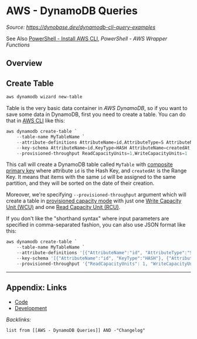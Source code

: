 # AWS - DynamoDB Queries

*Source: https://dynobase.dev/dynamodb-cli-query-examples*

See Also [PowerShell - Install AWS CLI](../../PowerShell/PowerShell%20-%20Install%20AWS%20CLI.md), *PowerShell - AWS Wrapper Functions*

## Overview

## Create Table

````powershell
aws dynamodb wizard new-table
````

Table is the very basic data container in *AWS DynamoDB*, so if you want to save some data in DynamoDB, first you need to create a table. You can do that in [AWS CLI](../../../../3-Resources/Tools/Developer%20Tools/Cloud%20Services/AWS/AWS%20CLI.md) like this:

````powershell
aws dynamodb create-table `
    --table-name MyTableName `
    --attribute-definitions AttributeName=id,AttributeType=S AttributeName=createdAt,AttributeType=S `
    --key-schema AttributeName=id,KeyType=HASH AttributeName=createdAt,KeyType=RANGE `
    --provisioned-throughput ReadCapacityUnits=1,WriteCapacityUnits=1
````

This call will create a DynamoDB table called `MyTable` with [composite primary key](https://dynobase.dev/dynamodb-keys/) where attribute `id` is the Hash Key, and `createdAt` is the Range Key. It means that items with the same `id` will be assigned to the same partition, and they will be sorted on the date of their creation.

Moreover, we're specifying `--provisioned-throughput` argument which will create a table in [provisioned capacity mode](https://dynobase.dev/dynamodb-capacity-modes/#provisioned-capacity) with just one [Write Capacity Unit (WCU)](https://dynobase.dev/dynamodb-capacity-modes/#write-capacity) and one [Read Capacity Unit (RCU)](https://dynobase.dev/dynamodb-capacity-modes/#read-capacity).

If you don't like the "shorthand syntax" where input parameters are specified in comma-separated fashion, you can also use JSON format like this:

````powershell
aws dynamodb create-table `
    --table-name MyTableName `
    --attribute-definitions '[{"AttributeName":"id", "AttributeType":"S"}, {"AttributeName":"createdAt", "AttributeType":"S"}]' `
    --key-schema '[{"AttributeName":"id", "KeyType":"HASH"}, {"AttributeName":"createdAt", "KeyType":"RANGE"}]' `
    --provisioned-throughput '{"ReadCapacityUnits": 1, "WriteCapacityUnits": 1}'
````

---

## Appendix: Links

* [Code](../../Code.md)
* [Development](../../../MOCs/Development.md)

*Backlinks:*

````dataview
list from [[AWS - DynamoDB Queries]] AND -"Changelog"
````

